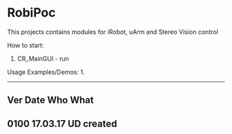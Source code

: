 # RobiPoc

This projects contains modules for iRobot, uArm and Stereo Vision control

How to start:
1. CR_MainGUI	- run 

Usage Examples/Demos:
1. 


----------------------------------------
 Ver       Date        Who     What
----------------------------------------
 0100      17.03.17    UD      created
----------------------------------------

